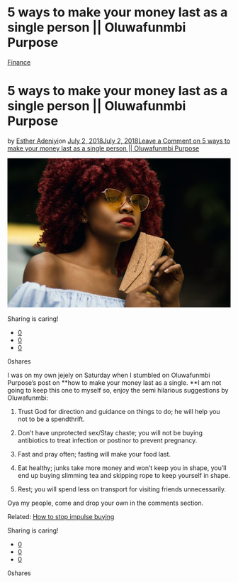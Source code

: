 # 5 ways to make your money last as a single person || Oluwafunmbi Purpose

[Finance](https://estheradeniyi.com/category/finance/)
# 5 ways to make your money last as a single person || Oluwafunmbi Purpose

by [Esther Adeniyi](https://estheradeniyi.com/author/esther-adeniyi/)on [July 2, 2018July 2, 2018](https://estheradeniyi.com/5-ways-to-make-your-money-last-as-a-single-person/)[Leave a Comment on 5 ways to make your money last as a single person || Oluwafunmbi Purpose](https://estheradeniyi.com/5-ways-to-make-your-money-last-as-a-single-person/#respond)

![make your money last as a single person](images\make-your-money-last-as-a-single.jpeg)

Sharing is caring!

- [0](https://www.facebook.com/sharer/sharer.php?u=https%3A%2F%2Festheradeniyi.com%2F5-ways-to-make-your-money-last-as-a-single-person%2F&amp;t=5%20ways%20to%20make%20your%20money%20last%20as%20a%20single%20person%20%7C%7C%20Oluwafunmbi%20Purpose)
- [0](https://twitter.com/intent/tweet?text=5%20ways%20to%20make%20your%20money%20last%20as%20a%20single%20person%20%7C%7C%20Oluwafunmbi%20Purpose&amp;url=https%3A%2F%2Festheradeniyi.com%2F5-ways-to-make-your-money-last-as-a-single-person%2F)
- [0](#)

0shares

I was on my own jejely on Saturday when I stumbled on Oluwafunmbi Purpose&#x2019;s post on **how to make your money last as a single. **I am not going to keep this one to myself so, enjoy the semi hilarious suggestions by Oluwafunmbi:

1. Trust God for direction and guidance on things to do; he will help you not to be a spendthrift.

2. Don&#x2019;t have unprotected sex/Stay chaste; you will not be buying antibiotics to treat infection or postinor to prevent pregnancy.

3. Fast and pray often; fasting will make your food last.

4. Eat healthy; junks take more money and won&#x2019;t keep you in shape, you&#x2019;ll end up buying slimming tea and skipping rope to keep yourself in shape.

5. Rest; you will spend less on transport for visiting friends unnecessarily.

Oya my people, come and drop your own in the comments section.

Related: [How to stop impulse buying](https://estheradeniyi.com/impulse-buying-3-realistic-ways-to-stop/)

Sharing is caring!

- [0](https://www.facebook.com/sharer/sharer.php?u=https%3A%2F%2Festheradeniyi.com%2F5-ways-to-make-your-money-last-as-a-single-person%2F&amp;t=5%20ways%20to%20make%20your%20money%20last%20as%20a%20single%20person%20%7C%7C%20Oluwafunmbi%20Purpose)
- [0](https://twitter.com/intent/tweet?text=5%20ways%20to%20make%20your%20money%20last%20as%20a%20single%20person%20%7C%7C%20Oluwafunmbi%20Purpose&amp;url=https%3A%2F%2Festheradeniyi.com%2F5-ways-to-make-your-money-last-as-a-single-person%2F)
- [0](#)

0shares
